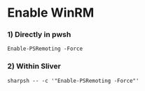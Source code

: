 # Enable WinRM

### 1) Directly in pwsh

    Enable-PSRemoting -Force

### 2) Within Sliver

    sharpsh -- -c '"Enable-PSRemoting -Force"'
